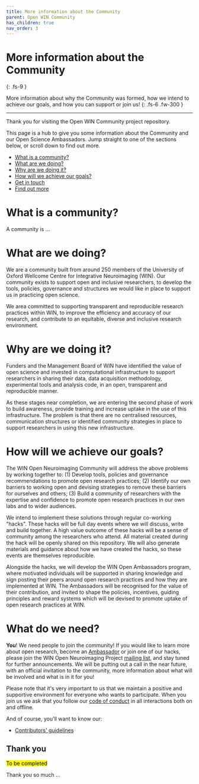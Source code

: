 ```yaml
---
title: More information about the Community
parent: Open WIN Community
has_children: true
nav_order: 3
---
```


# More information about the Community
{: .fs-9 }

More information about why the Community was formed, how we intend to achieve our goals, and how you can support or join us!
{: .fs-6 .fw-300 }

---

Thank you for visiting the Open WIN Community project repository.

This page is a hub to give you some information about the Community and our Open Science Ambassadors. Jump straight to one of the sections below, or scroll down to find out more.

* [What is a community?](#what-is-a-community)
* [What are we doing?](#what-are-we-doing)
* [Why are we doing it?](#why-are-we-doing-it)
* [How will we achieve our goals?](#How-will-we-achieve-our-goals)
* [Get in touch](#contact-us)
* [Find out more](#find-out-more)
<!-- * [Understand the jargon](#glossary) -->

# What is a community?

A community is ...

# What are we doing?

We are a community built from around 250 members of the University of Oxford Wellcome Centre for Integrative Neuroimaging (WIN). Our community exists to support open and inclusive researchers, to develop the tools, policies, governance and structures we would like in place to support us in practicing open science.

We area committed to supporting transparent and reproducible research practices within WIN, to improve the efficiency and accuracy of our research, and contribute to an equitable, diverse and inclusive research environment.

# Why are we doing it?

Funders and the Management Board of WIN have identified the value of open science and invested in computational infrastructure to support researchers in sharing their data, data acquisition methodology, experimental tools and analysis code, in an open, transparent and reproducible manner.

As these stages near completion, we are entering the second phase of work to build awareness, provide training and increase uptake in the use of this infrastructure. The problem is that there are no centralised resources, communication structures or identified community strategies in place to support researchers in using this new infrastructure.

# How will we achieve our goals?

The WIN Open Neuroimaging Community will address the above problems by working together to: (1) Develop tools, policies and governance recommendations to promote open research practices; (2) Identify our own barriers to working open and devising strategies to remove these barriers for ourselves and others; (3) Build a community of researchers with the expertise and confidence to promote open research practices in our own labs and to wider audiences.

We intend to implement these solutions through regular co-working "hacks". These hacks will be full day events where we will discuss, write and build together. A high value outcome of these hacks will be a sense of community among the researchers who attend. All material created during the hack will be openly shared on this repository. We will also generate materials and guidance about how we have created the hacks, so these events are themselves reproducible.

Alongside the hacks, we will develop the WIN Open Ambassadors program, where motivated individuals will be supported in sharing knowledge and sign posting their peers around open research practices and how they are implemented at WIN. The Ambassadors will be recognised for the value of their contribution, and invited to shape the policies, incentives, guiding principles and reward systems which will be devised to promote uptake of open research practices at WIN.



# What do we need?

**You**! We need people to join the community! If you would like to learn more about open research, become an [Ambassador](ambassadors/OpenAmbassadors.md) or join one of our hacks, please join the WIN Open Neuroimaging Project [mailing list](https://mail.fmrib.ox.ac.uk/mailman/listinfo/win-open-imaging), and stay tuned for further announcements. We will be putting out a call in the near future, with an official invitation to the community, more information about what will be involved and what is in it for you!

Please note that it's very important to us that we maintain a positive and supportive environment for everyone who wants to participate. When you join us we ask that you follow our [code of conduct](/docs/CODE_OF_CONDUCT.md) in all interactions both on and offline.




<!-- ## Find out more

You might be interested in:

* Roadmap -->

And of course, you'll want to know our:

* [Contributors' guidelines](CONTRIBUTING.md)



## Thank you

<mark>To be completed</mark>

Thank you so much ...

<!-- ## Glossary -->


<!-- # Welcome

This repository contains materials for the cultivation of the University of Oxford Wellcome Centre for Integrative Neuroimaging (WIN) Open Neuroimaging Community.



This README is based on the [STEMM Role Models](https://github.com/KirstieJane/STEMMRoleModels) example highlighted as good practice in the OLS call on community repository essential materials ([week 4](./Week 4-LicenceReadmeCoc.md)).

***



I -->
